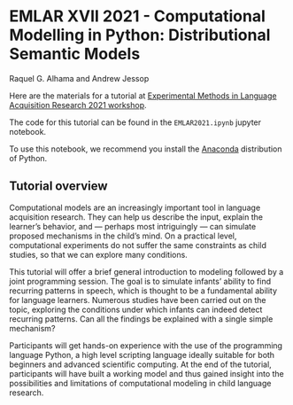 # EMLAR XVII 2021 - Computational Modelling in Python: Distributional Semantic Models

Raquel G. Alhama and Andrew Jessop

Here are the materials for a tutorial at [Experimental Methods in Language Acquisition Research 2021 workshop](https://emlar.wp.hum.uu.nl/). 

The code for this tutorial can be found in the `EMLAR2021.ipynb` jupyter notebook. 

To use this notebook, we recommend you install the [Anaconda](https://www.anaconda.com/) distribution of Python. 

## Tutorial overview

Computational models are an increasingly important tool in language acquisition research. They can help us describe the input, explain the learner’s behavior, and — perhaps most intriguingly — can simulate proposed mechanisms in the child’s mind. On a practical level, computational experiments do not suffer the same constraints as child studies, so that we can explore many conditions.

This tutorial will offer a brief general introduction to modeling followed by a joint programming session. The goal is to simulate infants’ ability to find recurring patterns in speech, which is thought to be a fundamental ability for language learners. Numerous studies have been carried out on the topic, exploring the conditions under which infants can indeed detect recurring patterns. Can all the findings be explained with a single simple mechanism?

Participants will get hands-on experience with the use of the programming language Python, a high level scripting language ideally suitable for both beginners and advanced scientific computing. At the end of the tutorial, participants will have built a working model and thus gained insight into the possibilities and limitations of computational modeling in child language research.
